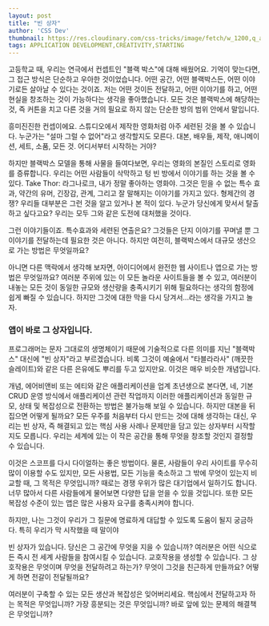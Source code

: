 ```yaml
---
layout: post
title: "빈 상자"
author: 'CSS Dev'
thumbnail: https://res.cloudinary.com/css-tricks/image/fetch/w_1200,q_auto,f_auto/https://css-tricks.com/wp-content/uploads/2020/09/b63f8a3d565c7c6e3737f950cb032131dcfee5ee.jpeg
tags: APPLICATION DEVELOPMENT,CREATIVITY,STARTING
---
```



고등학교 때, 우리는 연극에서 컨셉트인 "블랙 박스"에 대해 배웠어요. 기억이 맞는다면, 그 접근 방식은 단순하고 우아한 것이었습니다. 어떤 공간, 어떤 블랙박스든, 어떤 이야기로든 살아날 수 있다는 것이죠. 저는 어떤 것이든 전달하고, 어떤 이야기를 하고, 어떤 현실을 창조하는 것이 가능하다는 생각을 좋아했습니다. 모든 것은 블랙박스에 해당하는 것, 즉 커튼을 치고 다른 것을 거의 필요로 하지 않는 단순한 방의 범위 안에서 말입니다.

흥미진진한 컨셉이에요. 스튜디오에서 제작한 영화처럼 아주 세련된 것을 볼 수 있습니다. 누군가는 "설마 그럴 수 없어"라고 생각할지도 모른다. 대본, 배우들, 제작, 애니메이션, 세트, 소품, 모든 것. 어디서부터 시작하는 거야?

하지만 블랙박스 모델을 통해 사물을 들여다보면, 우리는 영화의 본질인 스토리로 영화를 증류합니다. 우리는 어떤 사람들이 삭막하고 텅 빈 방에서 이야기를 하는 것을 볼 수 있다. Take Thor: 라그나로크, 내가 정말 좋아하는 영화야. 그것은 믿을 수 없는 특수 효과, 약간의 유머, 긴장감, 관계, 그리고 잘 말해지는 이야기를 가지고 있다. 형제간의 경쟁? 우리들 대부분은 그런 것을 알고 있거나 본 적이 있다. 누군가 당신에게 맞서서 탈출하고 싶다고요? 우리는 모두 그와 같은 도전에 대처했을 것이다.

그런 이야기들이죠. 특수효과와 세련된 연출은요? 그것들은 단지 이야기를 꾸며낼 뿐 그 이야기를 전달하는데 필요한 것은 아니다. 하지만 여전히, 블랙박스에서 대규모 생산으로 가는 방법은 무엇일까요?

아니면 다른 맥락에서 생각해 보자면, 아이디어에서 완전한 웹 사이트나 앱으로 가는 방법은 무엇일까요? 여러분 주위에 있는 이 모든 놀라운 사이트들을 볼 수 있고, 여러분이 내놓는 모든 것이 동일한 규모와 생산량을 충족시키기 위해 필요하다는 생각의 함정에 쉽게 빠질 수 있습니다. 하지만 그것에 대한 막을 다시 당겨서...라는 생각을 가지고 놀자.

### 앱이 바로 그 상자입니다.

프로그래머는 문자 그대로의 생명체이기 때문에 기술적으로 다른 의미를 지닌 "블랙박스" 대신에 "빈 상자"라고 부르겠습니다. 비록 그것이 예술에서 "타블라라사" (깨끗한 슬레이트)와 같은 다른 은유에도 뿌리를 두고 있지만요. 이것은 매우 비슷한 개념입니다.

개념, 에어비앤비 또는 에티와 같은 애플리케이션을 업계 초년생으로 본다면, 네, 기본 CRUD 운영 방식에서 애플리케이션 관련 작업까지 이러한 애플리케이션과 동일한 규모, 상태 및 복잡성으로 전환하는 방법은 불가능해 보일 수 있습니다. 하지만 대본을 뒤집으면 어떻게 될까요? 모든 우주를 처음부터 다시 만드는 것에 대해 생각하는 대신, 우리는 빈 상자, 즉 해결되고 있는 핵심 사용 사례나 문제만을 담고 있는 상자부터 시작할지도 모릅니다. 우리는 세계에 있는 이 작은 공간을 통해 무엇을 창조할 것인지 결정할 수 있습니다.

이것은 스코프를 다시 다이얼하는 좋은 방법이다. 물론, 사람들이 우리 사이트를 무수히 많이 이용할 수도 있지만, 모든 사용법, 모든 기능을 축소하고 그 밖에 무엇이 있는지 비교할 때, 그 목적은 무엇입니까? 때로는 경쟁 우위가 많은 대기업에서 일하기도 합니다. 너무 많아서 다른 사람들에게 물어보면 다양한 답을 얻을 수 있을 것입니다. 또한 모든 복잡성 수준이 있는 앱은 많은 사용자 요구를 충족시켜야 합니다.

하지만, 나는 그것이 우리가 그 질문에 명료하게 대답할 수 있도록 도움이 될지 궁금하다. 특히 우리가 막 시작했을 때 말이야

빈 상자가 있습니다. 당신은 그 공간에 무엇을 지을 수 있습니까? 여러분은 어떤 식으로든 즉시 전 세계 사람들을 참여시킬 수 있습니다. 교호작용을 생성할 수 있습니다. 그 상호작용은 무엇이며 무엇을 전달하려고 하는가? 무엇이 그것을 친근하게 만들까요? 어떻게 하면 전갈이 전달될까요?

여러분이 구축할 수 있는 모든 생산과 복잡성은 잊어버리세요. 핵심에서 전달하고자 하는 목적은 무엇입니까? 가장 흥분되는 것은 무엇입니까? 바로 앞에 있는 문제의 해결책은 무엇입니까?